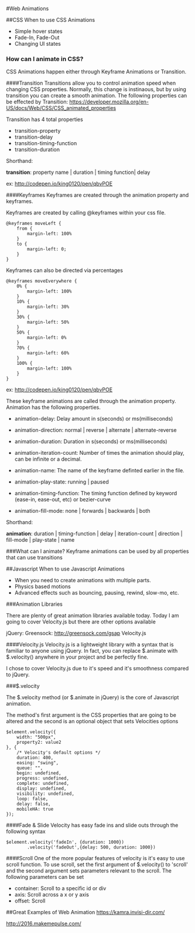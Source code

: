 #Web Animations

##CSS
When to use CSS Animations

 + Simple hover states
 + Fade-In, Fade-Out
 + Changing UI states


### How can I animate in CSS?
CSS Animations happen either through Keyframe Animations or Transition.

####Transition
Transitions allow you to control animation speed when changing CSS properties.  Normally, this change is instinaous, but by using transition you can create a smooth animation.
The following properties can be effected by Transition: https://developer.mozilla.org/en-US/docs/Web/CSS/CSS_animated_properties

Transition has 4 total properties 

+ transition-property
+ transition-delay
+ transition-timing-function
+ transition-duration

Shorthand:

**transition**: property name | duration | timing function| delay

ex: 
http://codepen.io/king0120/pen/qbvPOE

####Keyframes
Keyframes are created through the animation property and keyframes. 

Keyframes are created by calling @keyframes within your css file.

```
@keyframes moveLeft {
	from {
		margin-left: 100%
	}
	to {
		margin-left: 0;
	}
}
```

Keyframes can also be directed via percentages

```
@keyframes moveEverywhere {
	0% {
		margin-left: 100%
	}
	10% {
		margin-left: 30%
	}
	30% {
		margin-left: 50%
	}
	50% {
		margin-left: 0%
	}
	70% {
		margin-left: 60%
	}
	100% {
		margin-left: 100%
	}
}
```

ex: 
http://codepen.io/king0120/pen/qbvPOE

These keyframe animations are called through the animation property.  Animation has the following properties.

 + animation-delay: Delay amount in s(seconds) or  ms(milliseconds)

 + animation-direction: normal | reverse | alternate | alternate-reverse

 + animation-duration: Duration in s(seconds) or  ms(milliseconds)

 + animation-iteration-count: Number of times the animation should play, can be infinite or a decimal.

 + animation-name: The name of the keyframe definted earlier in the file.

 + animation-play-state: running | paused

 + animation-timing-function: The timing function defined by keyword (ease-in, ease-out, etc) or bezier-curve

 + animation-fill-mode: none | forwards | backwards | both

Shorthand:

**animation**: duration | timing-function | delay | 
   iteration-count | direction | fill-mode | play-state | name

###What can I animate?
 Keyframe animations can be used by all properties that can use transitions
 
##Javascript
When to use Javascript Animations

+ When you need to create animations with multiple parts.  
+ Physics based motions
+ Advanced effects such as bouncing, pausing, rewind, slow-mo, etc.

###Animation Libraries

There are plenty of great animation libraries available today.  Today I am going to cover Velocity.js but there are other options available

jQuery:
Greensock: http://greensock.com/gsap
Velocity.js

####Velocity.js
Velocity.js is a lightweight library with a syntax that is familiar to anyone using jQuery.  In fact, you can replace $.animate with $.velocity() anywhere in your project and be perfectly fine.  

I chose to cover Velocity.js due to it's speed and it's smoothness compared to jQuery.

###$.velocity

The $.velocity method (or $.animate in jQuery) is the core of Javascript animation.

The method's first argument is the CSS properties that are going to be altered and the second is an optional object that sets Velocities options

```
$element.velocity({
    width: "500px",
    property2: value2
}, {
    /* Velocity's default options */
    duration: 400,
    easing: "swing",
    queue: "",
    begin: undefined,
    progress: undefined,
    complete: undefined,
    display: undefined,
    visibility: undefined,
    loop: false,
    delay: false,
    mobileHA: true
});
```

####Fade & Slide
Velocity has easy fade ins and slide outs through the following syntax

```
$element.velocity('fadeIn', {duration: 1000})
		.velocity('fadeOut',{delay: 500, duration: 1000})
```

####Scroll
One of the more popular features of velocity is it's easy to use scroll function.  To use scroll, set the first argument of $.velocity() to 'scroll' and the second argument sets parameters relevant to the scroll.  The following parameters can be set 

- container: Scroll to a specific id or div
- axis: Scroll across a x or y axis
- offset: Scroll

##Great Examples of Web Animation
https://kamra.invisi-dir.com/

http://2016.makemepulse.com/